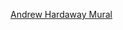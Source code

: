 [Andrew Hardaway Mural](https://app.mural.co/t/drewhardaway1308/m/drewhardaway1308/1691181821373/d7210cb8df9e96aabc68b3f5c7fd4871b654bc99?sender=uf5930d420b68c56fca583723)